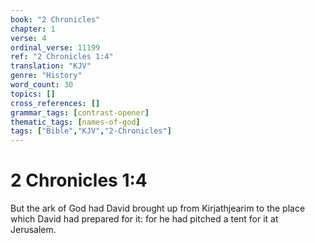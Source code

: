```yaml
---
book: "2 Chronicles"
chapter: 1
verse: 4
ordinal_verse: 11199
ref: "2 Chronicles 1:4"
translation: "KJV"
genre: "History"
word_count: 30
topics: []
cross_references: []
grammar_tags: [contrast-opener]
thematic_tags: [names-of-god]
tags: ["Bible","KJV","2-Chronicles"]
---
```


# 2 Chronicles 1:4

But the ark of God had David brought up from Kirjathjearim to the place which David had prepared for it: for he had pitched a tent for it at Jerusalem.
